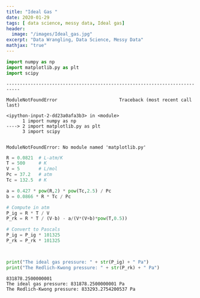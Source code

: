 ```yaml
---
title: "Ideal Gas "
date: 2020-01-29
tags: [ data science, messy data, Ideal gas]
header:
  image: "/images/Ideal_gas.jpg"
excerpt: "Data Wrangling, Data Science, Messy Data"
mathjax: "true"
---
```


```python
import numpy as np
import matplotlib.py as plt 
import scipy 
```


    ---------------------------------------------------------------------------

    ModuleNotFoundError                       Traceback (most recent call last)

    <ipython-input-2-dd23a0afa3b3> in <module>
          1 import numpy as np
    ----> 2 import matplotlib.py as plt
          3 import scipy
    

    ModuleNotFoundError: No module named 'matplotlib.py'



```python
R = 0.0821  # L-atm/K
T = 500     # K
V = 5       # L/mol
Pc = 37.2   # atm
Tc = 132.5  # K

a = 0.427 * pow(R,2) * pow(Tc,2.5) / Pc
b = 0.0866 * R * Tc / Pc

# Compute in atm
P_ig = R * T / V
P_rk = R * T / (V-b) - a/(V*(V+b)*pow(T,0.5))

# Convert to Pascals
P_ig = P_ig * 101325
P_rk = P_rk * 101325



print("The ideal gas pressure: " + str(P_ig) + " Pa")
print("The Redlich-Kwong pressure: " + str(P_rk) + " Pa")
```

    831878.2500000001
    The ideal gas pressure: 831878.2500000001 Pa
    The Redlich-Kwong pressure: 833293.2754200537 Pa
    


```python

```
